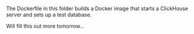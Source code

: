 The Dockerfile in this folder builds a Docker image that starts a ClickHouse server and sets up a test database.

Will fill this out more tomorrow...